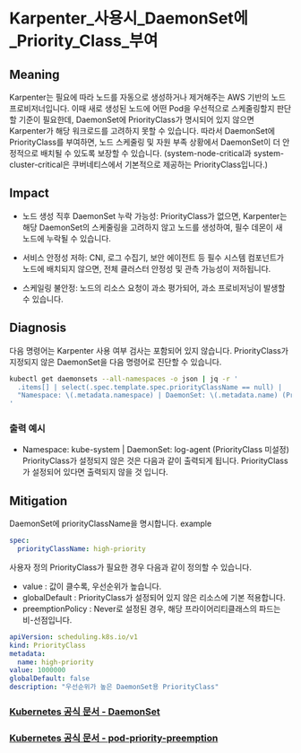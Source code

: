 # **Karpenter_사용시_DaemonSet에_Priority_Class_부여**

## Meaning
Karpenter는 필요에 따라 노드를 자동으로 생성하거나 제거해주는 AWS 기반의 노드 프로비저너입니다.
이때 새로 생성된 노드에 어떤 Pod을 우선적으로 스케줄링할지 판단할 기준이 필요한데,
DaemonSet에 PriorityClass가 명시되어 있지 않으면 Karpenter가 해당 워크로드를 고려하지 못할 수 있습니다.
따라서 DaemonSet에 PriorityClass를 부여하면, 노드 스케줄링 및 자원 부족 상황에서 DaemonSet이 더 안정적으로 배치될 수 있도록 보장할 수 있습니다.
(system-node-critical과 system-cluster-critical은 쿠버네티스에서 기본적으로 제공하는 PriorityClass입니다.)

## Impact
- 노드 생성 직후 DaemonSet 누락 가능성: PriorityClass가 없으면, Karpenter는 해당 DaemonSet의 스케줄링을 고려하지 않고 노드를 생성하여, 필수 데몬이 새 노드에 누락될 수 있습니다.

- 서비스 안정성 저하: CNI, 로그 수집기, 보안 에이전트 등 필수 시스템 컴포넌트가 노드에 배치되지 않으면, 전체 클러스터 안정성 및 관측 가능성이 저하됩니다.

- 스케일링 불안정: 노드의 리소스 요청이 과소 평가되어, 과소 프로비저닝이 발생할 수 있습니다.

## Diagnosis
다음 명령어는 Karpenter 사용 여부 검사는 포함되어 있지 않습니다. 
PriorityClass가 지정되지 않은 DaemonSet을 다음 명령어로 진단할 수 있습니다.

```bash
kubectl get daemonsets --all-namespaces -o json | jq -r '
  .items[] | select(.spec.template.spec.priorityClassName == null) |
  "Namespace: \(.metadata.namespace) | DaemonSet: \(.metadata.name) (PriorityClass 미설정)"
'
```
### 출력 예시
- Namespace: kube-system | DaemonSet: log-agent (PriorityClass 미설정)
PriorityClass가 설정되지 않은 것은 다음과 같이 출력되게 됩니다. 
PriorityClass가 설정되어 있다면 출력되지 않을 것 입니다.

## Mitigation
DaemonSet에 priorityClassName을 명시합니다.
example
```yaml
spec:
  priorityClassName: high-priority
```

사용자 정의 PriorityClass가 필요한 경우 다음과 같이 정의할 수 있습니다.
- value : 값이 클수록, 우선순위가 높습니다.
- globalDefault : PriorityClass가 설정되어 있지 않은 리소스에 기본 적용합니다.
- preemptionPolicy : Never로 설정된 경우, 해당 프라이어리티클래스의 파드는 비-선점입니다.

```yaml
apiVersion: scheduling.k8s.io/v1
kind: PriorityClass
metadata:
  name: high-priority
value: 1000000
globalDefault: false
description: "우선순위가 높은 DaemonSet용 PriorityClass"
```
### [Kubernetes 공식 문서 - DaemonSet](https://kubernetes.io/docs/concepts/workloads/controllers/daemonset)
### [Kubernetes 공식 문서 - pod-priority-preemption](https://kubernetes.io/ko/docs/concepts/scheduling-eviction/pod-priority-preemption)